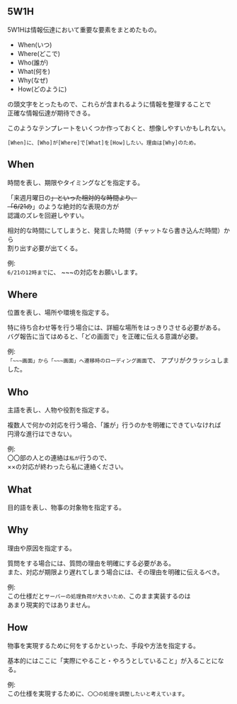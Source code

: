 ## 5W1H
5W1Hは情報伝達において重要な要素をまとめたもの。

* When(いつ)  
* Where(どこで)
* Who(誰が)
* What(何を)
* Why(なぜ)
* How(どのように)

の頭文字をとったもので、これらが含まれるように情報を整理することで  
正確な情報伝達が期待できる。

このようなテンプレートをいくつか作っておくと、想像しやすいかもしれない。
```
[When]に、[Who]が[Where]で[What]を[How]したい。理由は[Why]のため。
```

## When
時間を表し、期限やタイミングなどを指定する。

「来週月曜日の~~」といった相対的な時間より、  
「6/21の~~」のような絶対的な表現の方が  
認識のズレを回避しやすい。

相対的な時間にしてしまうと、発言した時間（チャットなら書き込んだ時間）から  
割り出す必要が出てくる。

例:  
`6/21の12時まで`に、 ~~~の対応をお願いします。


## Where
位置を表し、場所や環境を指定する。  

特に待ち合わせ等を行う場合には、詳細な場所をはっきりさせる必要がある。  
バグ報告に当てはめると、「どの画面で」を正確に伝える意識が必要。

例:  
`「~~~画面」から「~~~画面」へ遷移時のローディング画面`で、
アプリがクラッシュしました。

## Who
主語を表し、人物や役割を指定する。

複数人で何かの対応を行う場合、「誰が」行うのかを明確にできていなければ  
円滑な進行はできない。

例:  
〇〇部の人との連絡は`私が`行うので、  
××の対応が終わったら私に連絡ください。  

## What
目的語を表し、物事の対象物を指定する。

## Why
理由や原因を指定する。

質問をする場合には、質問の理由を明確にする必要がある。  
また、対応が期限より遅れてしまう場合には、その理由を明確に伝えるべき。

例:  
この仕様だと`サーバーの処理負荷が大きいため、`このまま実装するのは  
あまり現実的ではありません。

## How
物事を実現するために何をするかといった、手段や方法を指定する。

基本的にはここに「実際にやること・やろうとしていること」が入ることになる。

例:  
この仕様を実現するために、`〇〇の処理を調整したいと考えています`。